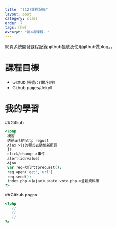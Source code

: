 ```yaml
---
title: "(12)課程記錄"
layout: post
category: class
order: 7
tags: [hw]
excerpt: "第4週課程。"
---
```

網頁系統開發課程記錄
github帳號及使用github做blog。。

# 課程目標
- Github 帳號/介面/指令
- Github pages/Jekyll

# 我的學習

##Github



```php
<?php
 複習
 透過url的http regust
 Ajax->js的程式去動態新網頁
 js
 click/change->事件
 alert(id/value)
 Ajax
 var req=Xmlhttprequest();
 req.open('get','url')
 req.send();
 index.php->(ajax)update.vote.php->全薪資料庫
?>
```
##Github pages

```php
<?php
   //
   //
   //
?>
```


[1]: https://github.com/        "GitHub"
[2]: https://pages.github.com/  "GitHub Pages"
[3]: https://jekyllrb.com/      "Jekyll"
[4]: http://markdown.tw         "Markdown文件"
[5]: http://dillinger.io/       "Dillinger"








